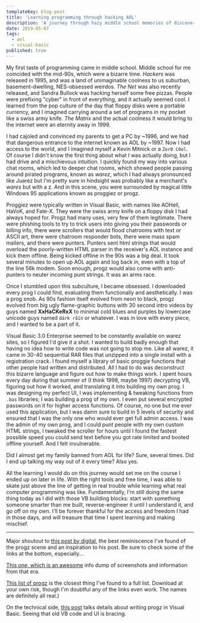 ```yaml
---
templateKey: blog-post
title: 'Learning programming through hacking AOL'
description: 'A journey through hazy middle school memories of discovering the joy of code.'
date: 2019-05-07
tags:
  - aol
  - visual-basic
published: true
---
```


My first taste of programming came in middle school. Middle school for me coincided with the mid-90s, which were a bizarre time. _Hackers_ was released in 1995, and was a land of unimaginable coolness to us suburban, basement-dwelling, NES-obsessed weirdos. _The Net_ was also recently released, and Sandra Bullock was hacking herself some free pizzas. People were prefixing "cyber" in front of everything, and it actually seemed cool. I learned from the pop culture of the day that floppy disks were a portable currency, and I imagined carrying around a set of programs in my pocket like a swiss army knife. _The Matrix_ and the actual coolness it would bring to the internet were an eternity away in 1999.

I had cajoled and convinced my parents to get a PC by ~1996, and we had that dangerous entrance to the internet known as AOL by ~1997. Now I had access to the world, and I imagined myself a Kevin Mitnick or a `Zer0 C0ol`. Of course I didn't know the first thing about what I was actually doing, but I had drive and a mischievous intuition. I quickly found my way into various chat rooms, which led to deeper chat rooms, which showed people passing around pirated programs, known as _warez_, which I had always pronounced like Juarez but I'm pretty sure in hindsight was probably like a merchant's _wares_ but with a z. And in this scene, you were surrounded by magical little Windows 95 applications known as proggiez or progz.

Proggiez were typically written in Visual Basic, with names like AOHell, HaVoK, and Fate-X. They were the swiss army knife on a floppy disk I had always hoped for. Progz had many uses, very few of them legitimate. There were phishing tools to try to trick users into giving you their passwords or billing info, there were scrollers that would flood chatrooms with text or ASCII art, there were chatroom responder bots, there were mass spam mailers, and there were punters. Punters sent html strings that would overload the poorly-written HTML parser in the receiver's AOL instance and kick them offline. Being kicked offline in the 90s was a big deal. It took several minutes to open up AOL again and log back in, even with a top of the line 56k modem. Soon enough, progz would also come with anti-punters to neuter incoming punt strings. It was an arms race.

Once I stumbled upon this subculture, I became obsessed. I downloaded every prog I could find, evaluating them functionally and aesthetically. I was a prog snob. As 90s fashion itself evolved from neon to black, progz evolved from big ugly flame-graphic buttons with 30 second intro videos by guys named **XxHaCKeRxX** to minimal cold blues and purples by lowercase unicode guys named `dárk råïń` or whatever. I was in love with every piece, and I wanted to be a part of it.

Visual Basic 3.0 Enterprise seemed to be constantly available on warez sites, so I figured I'd give it a shot. I wanted to build badly enough that having no idea how to write code was not going to stop me. Like all warez, it came in 30-40 sequential RAR files that unzipped into a single install with a registration crack. I found myself a library of basic proggie functions that other people had written and distributed. All I had to do was deconstruct this bizarre language and figure out how to make things work. I spent hours every day during that summer of (I think 1998, maybe 1997) decrypting VB, figuring out how it worked, and translating it into building my own prog. I was designing my perfect UI, I was implementing & tweaking functions from `.bas` libraries; I was building a prog of my own. I even put several encrypted passwords on it for higher access functions. Of course, no one but me ever used this application, but I was damn sure to build in 5 levels of security and ensured that I was the only one who would ever get full admin access. I was the admin of my own prog, and I could punt people with my own custom HTML strings, I tweaked the scroller for hours until I found the fastest possible speed you could send text before you got rate limited and booted offline yourself. And I felt invulnerable.

Did I almost get my family banned from AOL for life? Sure, several times. Did I end up talking my way out of it every time? Also yes.

All the learning I would do on this journey would set me on the course I ended up on later in life. With the right tools and free time, I was able to skate just above the line of getting in real trouble while learning what real computer programming was like. Fundamentally, I'm still doing the same thing today as I did with those VB building blocks: start with something someone smarter than me built, reverse-engineer it until I understand it, and go off on my own. I'll be forever thankful for the access and freedom I had in those days, and will treasure that time I spent learning and making mischief.

---

Major shoutout to [this post by digital](http://www.digital5k.com/aol-progz-a-digital-throw-back-to-aol-1995/), the best reminiscence I've found of the progz scene and an inspiration to his post. Be sure to check some of the links at the bottom, especially...

[This one, which is an awesome](http://justinakapaste.com) info dump of screenshots and information from that era.

[This list of progz](http://www.angelfire.com/ky/peschel/punters.html) is the closest thing I've found to a full list. Download at your own risk, though I'm doubtful any of the links even work. The names are definitely all real.)

On the technical side, [this post](http://charlesleifer.com/blog/a-stroll-down-memory-lane-scripting-aol/) talks details about writing progz in Visual Basic. Seeing that old VB code and UI is bracing.
